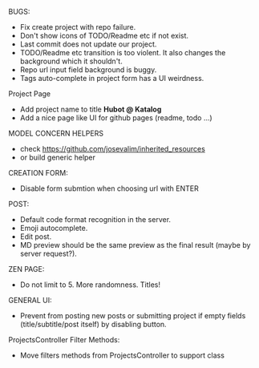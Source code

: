 BUGS:
 * Fix create project with repo failure.
 * Don't show icons of TODO/Readme etc if not exist.
 * Last commit does not update our project.
 * TODO/Readme etc transition is too violent. It also changes the background which it shouldn't.
 * Repo url input field background is buggy.
 * Tags auto-complete in project form has a UI weirdness.
  
Project Page
 * Add project name to title **Hubot @ Katalog**
 * Add a nice page like UI for github pages (readme, todo ...)

MODEL CONCERN HELPERS
 * check https://github.com/josevalim/inherited_resources
 * or build generic helper

CREATION FORM:
 * Disable form submtion when choosing url with ENTER

POST:
   * Default code format recognition in the server.
   * Emoji autocomplete.
   * Edit post.
   * MD preview should be the same preview as the final result (maybe by server request?).

ZEN PAGE:
   * Do not limit to 5. More randomness. Titles!

GENERAL UI:
   * Prevent from posting new posts or submitting project if empty fields (title/subtitle/post itself) by disabling button.

ProjectsController Filter Methods:
  * Move filters methods from ProjectsController to support class
